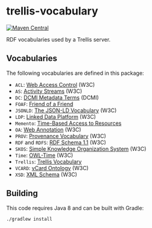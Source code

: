 # trellis-vocabulary

[![Maven Central](https://maven-badges.herokuapp.com/maven-central/org.trellisldp/trellis-vocabulary/badge.svg)](https://maven-badges.herokuapp.com/maven-central/org.trellisldp/trellis-vocabulary/)

RDF vocabularies used by a Trellis server.

## Vocabularies

The following vocabularies are defined in this package:

  * `ACL`: [Web Access Control](https://www.w3.org/wiki/WebAccessControl) (W3C)
  * `AS`: [Activity Streams](https://www.w3.org/TR/activitystreams-vocabulary/) (W3C)
  * `DC`: [DCMI Metadata Terms](http://dublincore.org/documents/dcmi-terms/) (DCMI)
  * `FOAF`: [Friend of a Friend](http://xmlns.com/foaf/spec/)
  * `JSONLD`: [The JSON-LD Vocabulary](https://www.w3.org/ns/json-ld) (W3C)
  * `LDP`: [Linked Data Platform](https://www.w3.org/ns/ldp) (W3C)
  * `Memento`: [Time-Based Access to Resources](https://tools.ietf.org/html/rfc7089)
  * `OA`: [Web Annotation](https://www.w3.org/ns/oa) (W3C)
  * `PROV`: [Provenance Vocabulary](http://www.w3.org/TR/prov-o/) (W3C)
  * `RDF` and `RDFS`: [RDF Schema 1.1](https://www.w3.org/TR/rdf-schema/) (W3C)
  * `SKOS`: [Simple Knowledge Organization System](https://www.w3.org/2009/08/skos-reference/skos.html) (W3C)
  * `Time`: [OWL-Time](https://www.w3.org/TR/owl-time/) (W3C)
  * `Trellis`: [Trellis Vocabulary](https://www.trellisldp.org/ns/trellis.html)
  * `VCARD`: [vCard Ontology](https://www.w3.org/TR/vcard-rdf) (W3C)
  * `XSD`: [XML Schema](https://www.w3.org/TR/xmlschema-2/) (W3C)

## Building

This code requires Java 8 and can be built with Gradle:

    ./gradlew install
